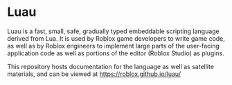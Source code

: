 Luau
====

Luau is a fast, small, safe, gradually typed embeddable scripting language derived from Lua. It is used by Roblox game developers to write game code, as well as by Roblox engineers to implement large parts of the user-facing application code as well as portions of the editor (Roblox Studio) as plugins.

This repository hosts documentation for the language as well as satellite materials, and can be viewed at https://roblox.github.io/luau/
